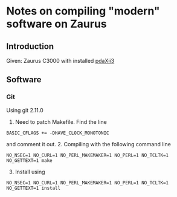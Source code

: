 # Notes on compiling "modern" software on Zaurus 
## Introduction
Given: Zaurus C3000 with installed [pdaXii3](http://www.users.on.net/~hluc/myZaurus/pdaxii13.html)
## Software
### Git
Using git 2.11.0
1. Need to patch Makefile. Find the line 
```
BASIC_CFLAGS += -DHAVE_CLOCK_MONOTONIC
```
and comment it out.
2. Compiling with the following command line
```
NO_NSEC=1 NO_CURL=1 NO_PERL_MAKEMAKER=1 NO_PERL=1 NO_TCLTK=1 NO_GETTEXT=1 make
```
3. Install using 
```
NO_NSEC=1 NO_CURL=1 NO_PERL_MAKEMAKER=1 NO_PERL=1 NO_TCLTK=1 NO_GETTEXT=1 install
```
